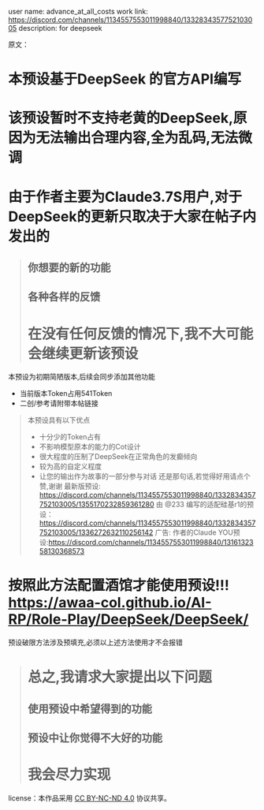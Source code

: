 user name:  advance_at_all_costs
work link: https://discord.com/channels/1134557553011998840/1332834357752103005
description: for deepseek

原文：
# 本预设基于DeepSeek 的官方API编写
# 该预设暂时不支持老黄的DeepSeek,原因为无法输出合理内容,全为乱码,无法微调

# 由于作者主要为Claude3.7S用户,对于DeepSeek的更新只取决于大家在帖子内发出的
> ## 你想要的新的功能
> ## 各种各样的反馈
> # 在没有任何反馈的情况下,我不大可能会继续更新该预设
本预设为初期简陋版本,后续会同步添加其他功能
- 当前版本Token占用541Token
- 二创/参考请附带本帖链接

> 本预设具有以下优点
> - 十分少的Token占有
> - 不影响模型原本的能力的Cot设计
> - 很大程度的压制了DeepSeek在正常角色的发癫倾向
> - 较为高的自定义程度
> - 让您的输出作为故事的一部分参与对话
还是那句话,若觉得好用请点个赞,谢谢
最新版预设: https://discord.com/channels/1134557553011998840/1332834357752103005/1355170232859361280
由 @233 编写的适配硅基r1的预设：https://discord.com/channels/1134557553011998840/1332834357752103005/1336272632110256142
广告: 作者的Claude YOU预设:https://discord.com/channels/1134557553011998840/1316132358130368573
# 按照此方法配置酒馆才能使用预设!!! https://awaa-col.github.io/AI-RP/Role-Play/DeepSeek/DeepSeek/
预设破限方法涉及预填充,必须以上述方法使用才不会报错

> # 总之,我请求大家提出以下问题
> ## 使用预设中希望得到的功能
> ## 预设中让你觉得不大好的功能
> # 我会尽力实现


 license：本作品采用 [CC BY-NC-ND 4.0](https://creativecommons.org/licenses/by-nc-nd/4.0/) 协议共享。
